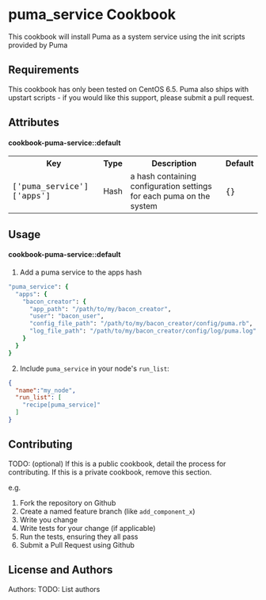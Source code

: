 puma_service Cookbook
==============================
This cookbook will install Puma as a system service using the init scripts provided by Puma

Requirements
------------
This cookbook has only been tested on CentOS 6.5. Puma also ships with upstart scripts - if you would
like this support, please submit a pull request.

Attributes
----------
#### cookbook-puma-service::default
<table>
  <tr>
    <th>Key</th>
    <th>Type</th>
    <th>Description</th>
    <th>Default</th>
  </tr>
  <tr>
    <td><p style="font-family:'Lucida Console', monospace">['puma_service']['apps']</p></td>
    <td>Hash</td>
    <td>a hash containing configuration settings for each puma on the system</td>
    <td><p style="font-family:'Lucida Console', monospace">{}</p></td>
  </tr>
</table>

Usage
-----
#### cookbook-puma-service::default

1. Add a puma service to the apps hash

```ruby
"puma_service": {
  "apps": {
    "bacon_creator": {
      "app_path": "/path/to/my/bacon_creator",
      "user": "bacon_user",
      "config_file_path": "/path/to/my/bacon_creator/config/puma.rb",
      "log_file_path": "/path/to/my/bacon_creator/config/log/puma.log"
    }
  }
}
```

2. Include `puma_service` in your node's `run_list`:

```json
{
  "name":"my_node",
  "run_list": [
    "recipe[puma_service]"
  ]
}
```

Contributing
------------
TODO: (optional) If this is a public cookbook, detail the process for contributing. If this is a private cookbook, remove this section.

e.g.
1. Fork the repository on Github
2. Create a named feature branch (like `add_component_x`)
3. Write you change
4. Write tests for your change (if applicable)
5. Run the tests, ensuring they all pass
6. Submit a Pull Request using Github

License and Authors
-------------------
Authors: TODO: List authors
